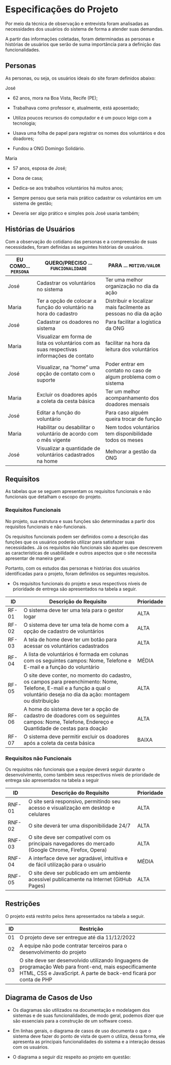 # Especificações do Projeto

Por meio da técnica de observação e entrevista foram analisadas as necessidades dos usuários do sistema de forma a atender suas demandas. 

A partir das informações coletadas, foram determinadas as personas e histórias de usuários que serão de suma importância para a definição das funcionalidades.

## Personas

As personas, ou seja, os usuários ideais do site foram definidos abaixo: 

 

José 

* 62 anos, mora na Boa Vista, Recife (PE); 

* Trabalhava como professor e, atualmente, está aposentado; 

* Utiliza poucos recursos do computador e é um pouco leigo com a tecnologia; 

* Usava uma folha de papel para registrar os nomes dos voluntários e dos doadores; 

* Fundou a ONG Domingo Solidário. 

 

Maria 

* 57 anos, esposa de José; 

* Dona de casa; 

* Dedica-se aos trabalhos voluntários há muitos anos; 

* Sempre pensou que seria mais prático cadastrar os voluntários em um sistema de gestão; 

* Deveria ser algo prático e simples pois José usaria também; 

## Histórias de Usuários

Com a observação do cotidiano das personas e a compreensão de suas necessidades, foram definidas as seguintes histórias de usuários.

|EU COMO... `PERSONA`| QUERO/PRECISO ... `FUNCIONALIDADE` |PARA ... `MOTIVO/VALOR`                 |
|--------------------|------------------------------------|----------------------------------------|
|José                | Cadastrar os voluntários no sistema| Ter uma melhor organização no dia da ação |
|Maria               | Ter a opção de colocar a função do voluntário na hora do cadastro| Distribuir e localizar mais facilmente as pessoas no dia da ação |
|José                | Cadastrar os doadores no sistema | Para facilitar a logística da ONG  |
|Maria                | Visualizar em forma de lista os voluntários com as suas respectivas informações de contato | facilitar na hora da leitura dos voluntários |
|José                | Visualizar, na “home” uma opção de contato com o suporte | Poder entrar em contato no caso de algum problema com o sistema |
|Maria                | Excluir os doadores após a coleta da cesta básica | Ter um melhor acompanhamento dos doadores mensais |
|José                | Editar a função do voluntário | Para caso alguém queira trocar de função |
|Maria                | Habilitar ou desabilitar o voluntário de acordo com o mês vigente | Nem todos voluntários tem disponibilidade todos os meses |
|José                | Visualizar a quantidade de voluntários cadastrados na home | Melhorar a gestão da ONG |

## Requisitos

As tabelas que se seguem apresentam os requisitos funcionais e não funcionais que detalham o escopo do projeto.

### Requisitos Funcionais

No projeto, sua estrutura e suas funções são determinadas a partir dos requisitos funcionais e não-funcionais. 

Os requisitos funcionais podem ser definidos como a descrição das funções que os usuários poderão utilizar para satisfazer suas necessidades. Já os requisitos não funcionais são aqueles que descrevem as características de usabilidade e outros aspectos que o site necessita apresentar de maneira geral. 

Portanto, com os estudos das personas e histórias dos usuários identificadas para o projeto, foram definidos os seguintes requisitos. 

* Os requisitos funcionais do projeto e seus respectivos níveis de prioridade de entrega são apresentados na tabela a seguir.

|ID    | Descrição do Requisito  | Prioridade |
|------|-----------------------------------------|----|
|RF-01| O sistema deve ter uma tela para o gestor logar | ALTA | 
|RF-02| O sistema deve ter uma tela de home com a opção de cadastro de voluntários | ALTA |
|RF-03| A tela de home deve ter um botão para acessar os voluntários cadastrados   | ALTA |
|RF-04| A lista de voluntários é formada em colunas com os seguintes campos: Nome, Telefone e E-mail e a função do voluntário  | MÉDIA |
|RF-05| O site deve conter, no momento do cadastro, os campos para preenchimento: Nome, Telefone, E-mail e a função a qual o voluntário deseja no dia da ação: montagem ou distribuição   | ALTA |
|RF-06| A home do sistema deve ter a opção de cadastro de doadores com os seguintes campos: Nome, Telefone, Endereço e Quantidade de cestas para doação   | ALTA |
|RF-07| O sistema deve permitir excluir os doadores após a coleta da cesta básica   | BAIXA |

### Requisitos não Funcionais

Os requisitos não funcionais que a equipe deverá seguir durante o desenvolvimento, como também seus respectivos níveis de prioridade de entrega são apresentados na tabela a seguir

|ID     | Descrição do Requisito  |Prioridade |
|-------|-------------------------|----|
|RNF-01| O site será responsivo, permitindo seu acesso e visualização em desktop e celulares | ALTA | 
|RNF-02| O site deverá ter uma disponibilidade 24/7 |  ALTA | 
|RNF-03| O site deve ser compatível com os principais navegadores do mercado (Google Chrome, Firefox, Opera) |  ALTA |
|RNF-04| A interface deve ser agradável, intuitiva e de fácil utilização para o usuário |  MÉDIA |
|RNF-05| O site deve ser publicado em um ambiente acessível publicamente na Internet (GitHub Pages) |  ALTA |

## Restrições

O projeto está restrito pelos itens apresentados na tabela a seguir.

|ID| Restrição                                             |
|--|-------------------------------------------------------|
|01| O projeto deve ser entregue até dia 11/12/2022 |
|02| A equipe não pode contratar terceiros para o desenvolvimento do projeto        |
|03| O site deve ser desenvolvido utilizando linguagens de programação Web para front-end, mais especificamente HTML, CSS e JavaScript. A parte de back-end ficará por conta de PHP        |

## Diagrama de Casos de Uso

* Os diagramas são utilizados na documentação e modelagem dos sistemas e de suas funcionalidades, de modo geral, podemos dizer que são essenciais para a construção de um software coeso. 

* Em linhas gerais, o diagrama de casos de uso documenta o que o sistema deve fazer do ponto de vista de quem o utiliza, dessa forma, ele apresenta as principais funcionalidades do sistema e a interação dessas com os usuários. 

* O diagrama a seguir diz respeito ao projeto em questão:

